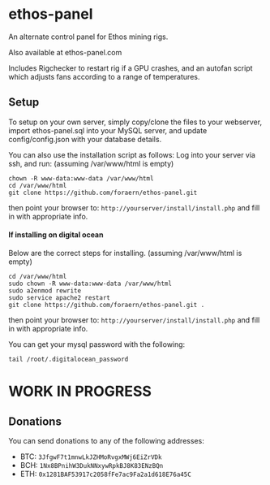 # ethos-panel

An alternate control panel for Ethos mining rigs.

Also available at ethos-panel.com

Includes Rigchecker to restart rig if a GPU crashes, and an autofan script which adjusts fans according to a range of temperatures.

## Setup

To setup on your own server, simply copy/clone the files to your webserver, import ethos-panel.sql into your MySQL server, and update config/config.json with your database details.

You can also use the installation script as follows:
Log into your server via ssh, and run:
(assuming /var/www/html is empty)

    chown -R www-data:www-data /var/www/html
    cd /var/www/html
    git clone https://github.com/foraern/ethos-panel.git

then point your browser to: `http://yourserver/install/install.php` and fill in with appropriate info.


#### If installing on digital ocean

Below are the correct steps for installing.
(assuming /var/www/html is empty)

    cd /var/www/html
    sudo chown -R www-data:www-data /var/www/html
    sudo a2enmod rewrite
    sudo service apache2 restart
    git clone https://github.com/foraern/ethos-panel.git .

then point your browser to: `http://yourserver/install/install.php` and fill in with appropriate info.

You can get your mysql password with the following:

    tail /root/.digitalocean_password


# WORK IN PROGRESS


## Donations

You can send donations to any of the following addresses:

* BTC: `3JfgwF7t1mnwLkJZHMoRvgxMWj6EiZrVDk`
* BCH: `1Nx8BPnihW3DukNNxywRpkBJ8K83ENzBQn`
* ETH: `0x1281BAF53917c2058fFe7ac9Fa2a1d618E76a45C`
